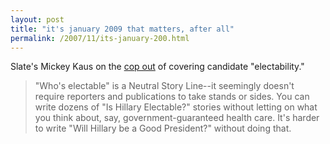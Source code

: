 ```yaml
---
layout: post
title: "it's january 2009 that matters, after all"
permalink: /2007/11/its-january-200.html
---
```


Slate's Mickey Kaus on the [cop out](http://www.slate.com/id/2178626/) of covering candidate "electability."

> "Who's electable" is a Neutral Story Line--it seemingly doesn't require reporters and publications to take stands or sides. You can write dozens of "Is Hillary Electable?" stories without letting on what you think about, say, government-guaranteed health care. It's harder to write "Will Hillary be a Good President?" without doing that.